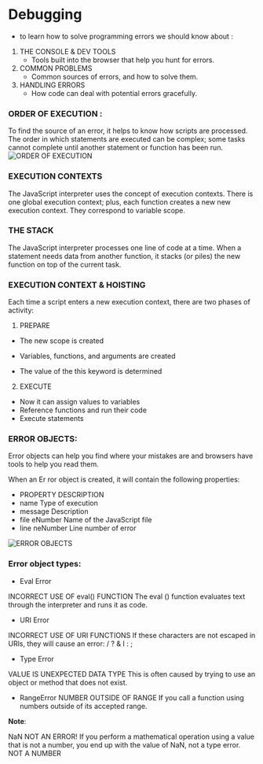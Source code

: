 # Debugging

- to learn how to solve programming errors we should know about :
1. THE CONSOLE & DEV TOOLS
     - Tools built into the browser
that help you hunt for errors. 
2. COMMON PROBLEMS
    - Common sources of errors,
and how to solve them.
3. HANDLING ERRORS
    - How code can deal with potential errors gracefully. 


### ORDER OF EXECUTION :
To find the source of an error, it helps to know how scripts are processed.
The order in which statements are executed can be complex; some tasks
cannot complete until another statement or function has been run.
![ORDER OF EXECUTION](https://blog.risingstack.com/content/images/2019/01/Execution_timing_event_loop_with_microtask_queue.svg)

### EXECUTION CONTEXTS
The JavaScript interpreter uses the concept of execution contexts.
There is one global execution context; plus, each function creates a new
new execution context. They correspond to variable scope. 

### THE STACK
 The JavaScript interpreter processes one line of code at a time. When a statement needs data from another function, it stacks (or piles) the new function on top of the current task.

 ### EXECUTION CONTEXT & HOISTING
 Each time a script enters a new execution context, there are two phases
of activity: 

1. PREPARE

-  The new scope is created

-  Variables, functions, and arguments are created

- The value of the this keyword is determined

2. EXECUTE
- Now it can assign values to variables
- Reference functions and run their code
- Execute statements 

### ERROR OBJECTS:
Error objects can help you find where your mistakes are
and browsers have tools to help you read them. 

When an Er ror object is created, it will contain the
following properties:
- PROPERTY DESCRIPTION
- name Type of execution
- message Description
- file eNumber Name of the JavaScript file
- line neNumber Line number of error 

![ERROR OBJECTS](https://i.stack.imgur.com/QnUPb.png)

### Error object types:
- Eval Error

INCORRECT USE OF eval() FUNCTION
The eval () function evaluates text through the
interpreter and runs it as code.

- URI Error

INCORRECT USE OF URI FUNCTIONS
If these characters are not escaped in URls, they will
cause an error: / ? & I : ;

- Type Error

VALUE IS UNEXPECTED DATA TYPE
This is often caused by trying to use an object or
method that does not exist. 

- RangeError
NUMBER OUTSIDE OF RANGE
If you call a function using numbers outside of its
accepted range. 

**Note**:

NaN
NOT AN ERROR! If you perform a mathematical operation using
a value that is not a number, you end up with the
value of NaN, not a type error.
NOT A NUMBER



